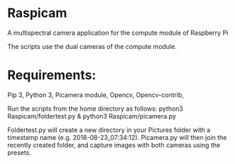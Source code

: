 # Raspicam
A multispectral camera application for the compute module of Raspberry Pi

The scripts use the dual cameras of the compute module.


# Requirements:
Pip 3,
Python 3,
Picamera module,
Opencv, 
Opencv-contrib,


Run the scripts from the home directory as follows:
python3 Raspicam/foldertest.py & python3 Raspicam/picamera.py

Foldertest.py will create a new directory in your Pictures folder with a timestamp name (e.g. 2018-08-23_07:34:12).
Picamera.py will then join the recently created folder, and capture images with both cameras using the presets.
